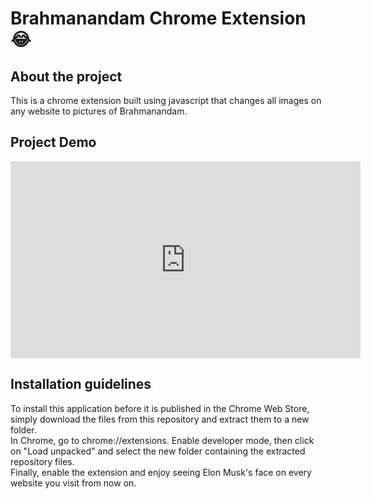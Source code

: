 <h1>Brahmanandam Chrome Extension😂 </h1>
 <h2>About the project</h2>
 <p>This is a chrome extension built using javascript that changes all images on any website to pictures of Brahmanandam.</p>
 <h2>Project Demo</h2>
 <iframe width="560" height="315" src="https://www.loom.com/share/e4398675166244a2af7a3d0a06418cb2?sid=63459666-e4af-45d8-9247-ccd67e9eb38b" frameborder="0" allowfullscreen></iframe>
    </iframe>
 
<h2>Installation guidelines</h1>
<p>To install this application before it is published in the Chrome Web Store, simply download the files from this repository and extract them to a new folder.<br/> In Chrome, go to chrome://extensions. Enable developer mode, then click on "Load unpacked" and select the new folder containing the extracted repository files.<br/>
Finally, enable the extension and enjoy seeing Elon Musk's face on every website you visit from now on.
</p> 
